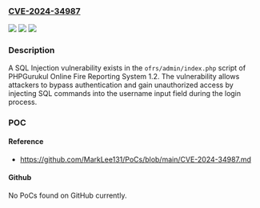 ### [CVE-2024-34987](https://cve.mitre.org/cgi-bin/cvename.cgi?name=CVE-2024-34987)
![](https://img.shields.io/static/v1?label=Product&message=n%2Fa&color=blue)
![](https://img.shields.io/static/v1?label=Version&message=n%2Fa&color=blue)
![](https://img.shields.io/static/v1?label=Vulnerability&message=n%2Fa&color=brighgreen)

### Description

A SQL Injection vulnerability exists in the `ofrs/admin/index.php` script of PHPGurukul Online Fire Reporting System 1.2. The vulnerability allows attackers to bypass authentication and gain unauthorized access by injecting SQL commands into the username input field during the login process.

### POC

#### Reference
- https://github.com/MarkLee131/PoCs/blob/main/CVE-2024-34987.md

#### Github
No PoCs found on GitHub currently.

